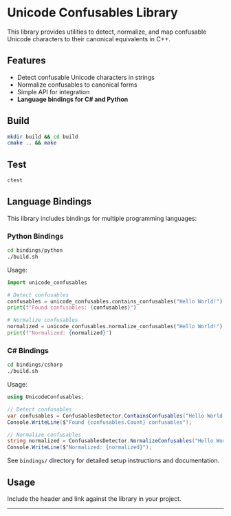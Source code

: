 # Unicode Confusables Library

This library provides utilities to detect, normalize, and map confusable Unicode characters to their canonical equivalents in C++.

## Features
- Detect confusable Unicode characters in strings
- Normalize confusables to canonical forms
- Simple API for integration
- **Language bindings for C# and Python**

## Build

```bash
mkdir build && cd build
cmake .. && make
```

## Test

```bash
ctest
```

## Language Bindings

This library includes bindings for multiple programming languages:

### Python Bindings
```bash
cd bindings/python
./build.sh
```

Usage:
```python
import unicode_confusables

# Detect confusables
confusables = unicode_confusables.contains_confusables("Ηello Wοrld!")
print(f"Found confusables: {confusables}")

# Normalize confusables  
normalized = unicode_confusables.normalize_confusables("Ηello Wοrld!")
print(f"Normalized: {normalized}")
```

### C# Bindings
```bash
cd bindings/csharp
./build.sh
```

Usage:
```csharp
using UnicodeConfusables;

// Detect confusables
var confusables = ConfusablesDetector.ContainsConfusables("Ηello Wοrld!");
Console.WriteLine($"Found {confusables.Count} confusables");

// Normalize confusables
string normalized = ConfusablesDetector.NormalizeConfusables("Ηello Wοrld!");
Console.WriteLine($"Normalized: {normalized}");
```

See `bindings/` directory for detailed setup instructions and documentation.

## Usage

Include the header and link against the library in your project.

---

